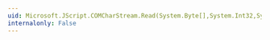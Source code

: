 ```yaml
---
uid: Microsoft.JScript.COMCharStream.Read(System.Byte[],System.Int32,System.Int32)
internalonly: False
---
```

